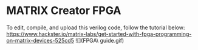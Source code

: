 # MATRIX Creator FPGA
To edit, compile, and upload this verilog code, follow the tutorial below:
https://www.hackster.io/matrix-labs/get-started-with-fpga-programming-on-matrix-devices-525cd5
![](FPGA\ guide.gif)
